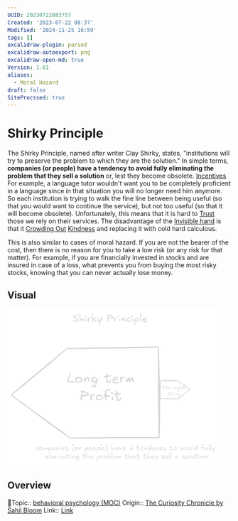 ```yaml
---
UUID: 20230722083757
Created: '2023-07-22 08:37'
Modified: '2024-11-25 16:59'
tags: []
excalidraw-plugin: parsed
excalidraw-autoexport: png
excalidraw-open-md: true
Version: 1.01
aliases:
  - Moral Hazard
draft: false
SiteProcssed: true
---
```


# Shirky Principle

The Shirky Principle, named after writer Clay Shirky, states, "institutions will try to preserve the problem to which they are the solution."
In simple terms, **companies (or people) have a tendency to avoid fully eliminating the problem that they sell a solution** or, lest they become obsolete. [Incentives](/notes/incentives.md)
For example, a language tutor wouldn't want you to be completely proficient in a language since in that situation you will no longer need him anymore.
So each institution is trying to walk the fine line between being useful (so that you would want to continue the service), but not too useful (so that it will become obsolete).
Unfortunately, this means that it is hard to [Trust](/notes/trust.md) those we rely on their services. The disadvantage of the [Invisible hand](/notes/invisible-hand.md) is that it [Crowding Out](/notes/crowding-out.md) [Kindness](/notes/giving.md) and replacing it with cold hard calculous.

This is also similar to cases of moral hazard. If you are not the bearer of the cost, then there is no reason for you to take a low risk (or any risk for that matter). For example, if you are financially invested in stocks and are insured in case of a loss, what prevents you from buying the most risky stocks, knowing that you can never actually lose money.

## Visual

![Shirky Principle.webp](/notes/shirky-principle.webp)

## Overview
🔼Topic:: [behavioral psychology (MOC)](/mocs/behavioral-psychology-moc.md)
Origin:: [The Curiosity Chronicle by Sahil Bloom](/notes/the-curiosity-chronicle-by-sahil-bloom.md)
Link:: [Link](https://www.sahilbloom.com/newsletter/the-greatest-life-hack-decision-making-tools-more)

